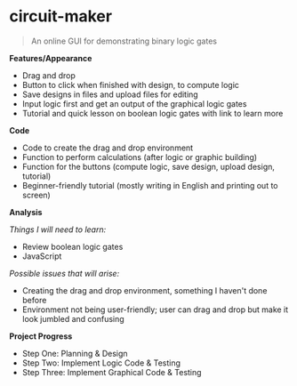 # circuit-maker
> An online GUI for demonstrating binary logic gates

**Features/Appearance**
+ Drag and drop
+ Button to click when finished with design, to compute logic
+ Save designs in files and upload files for editing
+ Input logic first and get an output of the graphical logic gates
+ Tutorial and quick lesson on boolean logic gates with link to learn more

**Code**
+ Code to create the drag and drop environment
+ Function to perform calculations (after logic or graphic building)
+ Function for the buttons (compute logic, save design, upload design, tutorial)
+ Beginner-friendly tutorial (mostly writing in English and printing out to screen)

**Analysis**

*Things I will need to learn:*
+ Review boolean logic gates
+ JavaScript

*Possible issues that will arise:*
+ Creating the drag and drop environment, something I haven't done before
+ Environment not being user-friendly; user can drag and drop but make it look jumbled and confusing

**Project Progress**
+ Step One: Planning & Design
+ Step Two: Implement Logic Code & Testing
+ Step Three: Implement Graphical Code & Testing
